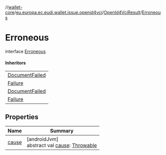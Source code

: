 //[wallet-core](../../../../index.md)/[eu.europa.ec.eudi.wallet.issue.openid4vci](../../index.md)/[OpenId4VciResult](../index.md)/[Erroneous](index.md)

# Erroneous

interface [Erroneous](index.md)

#### Inheritors

| |
|---|
| [DocumentFailed](../../-deferred-issue-result/-document-failed/index.md) |
| [Failure](../../-issue-event/-failure/index.md) |
| [DocumentFailed](../../-issue-event/-document-failed/index.md) |
| [Failure](../../-offer-result/-failure/index.md) |

## Properties

| Name | Summary |
|---|---|
| [cause](cause.md) | [androidJvm]<br>abstract val [cause](cause.md): [Throwable](https://kotlinlang.org/api/latest/jvm/stdlib/kotlin-stdlib/kotlin/-throwable/index.html) |
